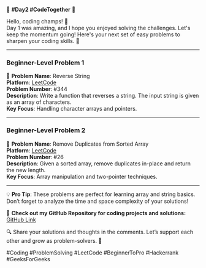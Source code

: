 🌟 **#Day2 #CodeTogether** 🌟

Hello, coding champs! 🚀  
Day 1 was amazing, and I hope you enjoyed solving the challenges. Let's keep the momentum going! Here's your next set of easy problems to sharpen your coding skills. 💪

---

### **Beginner-Level Problem 1**

📝 **Problem Name**: Reverse String  
**Platform**: [LeetCode](https://leetcode.com/problems/reverse-string/)  
**Problem Number**: #344  
**Description**: Write a function that reverses a string. The input string is given as an array of characters.  
**Key Focus**: Handling character arrays and pointers.

---

### **Beginner-Level Problem 2**

📝 **Problem Name**: Remove Duplicates from Sorted Array  
**Platform**: [LeetCode](https://leetcode.com/problems/remove-duplicates-from-sorted-array/)  
**Problem Number**: #26  
**Description**: Given a sorted array, remove duplicates in-place and return the new length.  
**Key Focus**: Array manipulation and two-pointer techniques.

---

💡 **Pro Tip**: These problems are perfect for learning array and string basics. Don’t forget to analyze the time and space complexity of your solutions!

🔗 **Check out my GitHub Repository for coding projects and solutions:** [GitHub Link](https://github.com/YourGitHubUsername)

🔍 Share your solutions and thoughts in the comments. Let’s support each other and grow as problem-solvers. 🌱

#Coding #ProblemSolving #LeetCode #BeginnerToPro #Hackerrank #GeeksForGeeks
